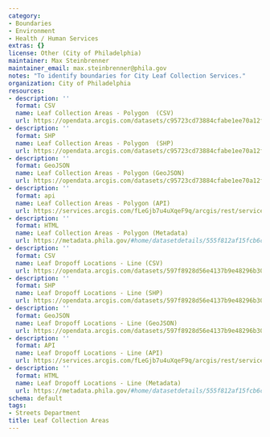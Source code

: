 ```yaml
---
category:
- Boundaries
- Environment
- Health / Human Services
extras: {}
license: Other (City of Philadelphia)
maintainer: Max Steinbrenner
maintainer_email: max.steinbrenner@phila.gov
notes: "To identify boundaries for City Leaf Collection Services."
organization: City of Philadelphia
resources:
- description: ''
  format: CSV
  name: Leaf Collection Areas - Polygon  (CSV)
  url: https://opendata.arcgis.com/datasets/c95723cd73884cfabe1ee70a12f82c2d_0.csv
- description: ''
  format: SHP
  name: Leaf Collection Areas - Polygon  (SHP)
  url: https://opendata.arcgis.com/datasets/c95723cd73884cfabe1ee70a12f82c2d_0.zip
- description: ''
  format: GeoJSON
  name: Leaf Collection Areas - Polygon (GeoJSON)
  url: https://opendata.arcgis.com/datasets/c95723cd73884cfabe1ee70a12f82c2d_0.geojson
- description: ''
  format: api
  name: Leaf Collection Areas - Polygon (API)
  url: https://services.arcgis.com/fLeGjb7u4uXqeF9q/arcgis/rest/services/Leaf_Collection_Areas/FeatureServer/0/query?outFields=*&where=1%3D1
- description: ''
  format: HTML
  name: Leaf Collection Areas - Polygon (Metadata)
  url: https://metadata.phila.gov/#home/datasetdetails/555f812af15fcb6c6ed4410b/representationdetails/5571b1b6e4fb1d91393c2143/
- description: ''
  format: CSV
  name: Leaf Dropoff Locations - Line (CSV)
  url: https://opendata.arcgis.com/datasets/597f8928d56e4137b9e48296b30e18b1_0.csv
- description: ''
  format: SHP
  name: Leaf Dropoff Locations - Line (SHP)
  url: https://opendata.arcgis.com/datasets/597f8928d56e4137b9e48296b30e18b1_0.zip
- description: ''
  format: GeoJSON
  name: Leaf Dropoff Locations - Line (GeoJSON)
  url: https://opendata.arcgis.com/datasets/597f8928d56e4137b9e48296b30e18b1_0.geojson
- description: ''
  format: API
  name: Leaf Dropoff Locations - Line (API)
  url: https://services.arcgis.com/fLeGjb7u4uXqeF9q/arcgis/rest/services/Leaf_Collection_Areas_Arc/FeatureServer/0/query?outFields=*&where=1%3D1
- description: ''
  format: HTML
  name: Leaf Dropoff Locations - Line (Metadata)
  url: https://metadata.phila.gov/#home/datasetdetails/555f812af15fcb6c6ed4410b/representationdetails/5571b1b6e4fb1d91393c2142/
schema: default
tags:
- Streets Department
title: Leaf Collection Areas
---
```

